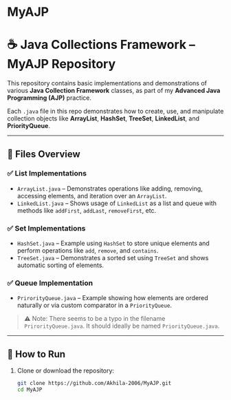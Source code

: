 # MyAJP
# ☕ Java Collections Framework – MyAJP Repository

This repository contains basic implementations and demonstrations of various **Java Collection Framework** classes, as part of my **Advanced Java Programming (AJP)** practice.

Each `.java` file in this repo demonstrates how to create, use, and manipulate collection objects like **ArrayList**, **HashSet**, **TreeSet**, **LinkedList**, and **PriorityQueue**.

---

## 📁 Files Overview

### ✅ List Implementations
- `ArrayList.java` – Demonstrates operations like adding, removing, accessing elements, and iteration over an `ArrayList`.
- `LinkedList.java` – Shows usage of `LinkedList` as a list and queue with methods like `addFirst`, `addLast`, `removeFirst`, etc.

### ✅ Set Implementations
- `HashSet.java` – Example using `HashSet` to store unique elements and perform operations like `add`, `remove`, and `contains`.
- `TreeSet.java` – Demonstrates a sorted set using `TreeSet` and shows automatic sorting of elements.

### ✅ Queue Implementation
- `PrirorityQueue.java` – Example showing how elements are ordered naturally or via custom comparator in a `PriorityQueue`.

> ⚠️ Note: There seems to be a typo in the filename `PrirorityQueue.java`. It should ideally be named `PriorityQueue.java`.

---

## 🚀 How to Run

1. Clone or download the repository:
   ```bash
   git clone https://github.com/Akhila-2006/MyAJP.git
   cd MyAJP
